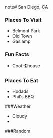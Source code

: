 note# San Diego, CA

### Places To Visit
- Belmont Park
- Old Town
- Gaslamp

### Fun Facts
- Cool :surfer:house

### Places To Eat
- Hodads
- Phil's BBQ

###Weather
- Cloudy
- 
###Random